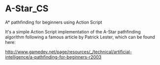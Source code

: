 A-Star_CS
=========
A* pathfinding for beginners using Action Script

It's a simple Action Script implementation of the A-Star pathfinding algorithm following a famous article by Patrick Lester, which can be found here:

http://www.gamedev.net/page/resources/_/technical/artificial-intelligence/a-pathfinding-for-beginners-r2003
